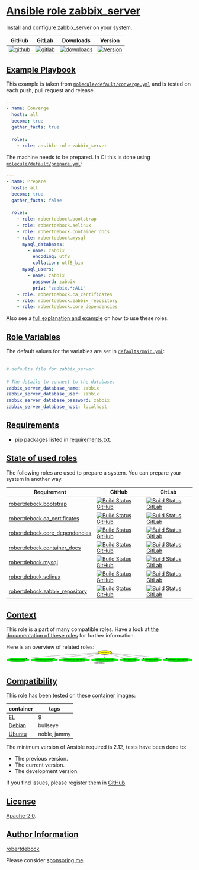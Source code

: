 # [Ansible role zabbix_server](#zabbix_server)

Install and configure zabbix_server on your system.

|GitHub|GitLab|Downloads|Version|
|------|------|---------|-------|
|[![github](https://github.com/robertdebock/ansible-role-zabbix_server/workflows/Ansible%20Molecule/badge.svg)](https://github.com/robertdebock/ansible-role-zabbix_server/actions)|[![gitlab](https://gitlab.com/robertdebock-iac/ansible-role-zabbix_server/badges/master/pipeline.svg)](https://gitlab.com/robertdebock-iac/ansible-role-zabbix_server)|[![downloads](https://img.shields.io/ansible/role/d/robertdebock/zabbix_server)](https://galaxy.ansible.com/robertdebock/zabbix_server)|[![Version](https://img.shields.io/github/release/robertdebock/ansible-role-zabbix_server.svg)](https://github.com/robertdebock/ansible-role-zabbix_server/releases/)|

## [Example Playbook](#example-playbook)

This example is taken from [`molecule/default/converge.yml`](https://github.com/robertdebock/ansible-role-zabbix_server/blob/master/molecule/default/converge.yml) and is tested on each push, pull request and release.

```yaml
---
- name: Converge
  hosts: all
  become: true
  gather_facts: true

  roles:
    - role: ansible-role-zabbix_server
```

The machine needs to be prepared. In CI this is done using [`molecule/default/prepare.yml`](https://github.com/robertdebock/ansible-role-zabbix_server/blob/master/molecule/default/prepare.yml):

```yaml
---
- name: Prepare
  hosts: all
  become: true
  gather_facts: false

  roles:
    - role: robertdebock.bootstrap
    - role: robertdebock.selinux
    - role: robertdebock.container_docs
    - role: robertdebock.mysql
      mysql_databases:
        - name: zabbix
          encoding: utf8
          collation: utf8_bin
      mysql_users:
        - name: zabbix
          password: zabbix
          priv: "zabbix.*:ALL"
    - role: robertdebock.ca_certificates
    - role: robertdebock.zabbix_repository
    - role: robertdebock.core_dependencies
```

Also see a [full explanation and example](https://robertdebock.nl/how-to-use-these-roles.html) on how to use these roles.

## [Role Variables](#role-variables)

The default values for the variables are set in [`defaults/main.yml`](https://github.com/robertdebock/ansible-role-zabbix_server/blob/master/defaults/main.yml):

```yaml
---
# defaults file for zabbix_server

# The details to connect to the database.
zabbix_server_database_name: zabbix
zabbix_server_database_user: zabbix
zabbix_server_database_password: zabbix
zabbix_server_database_host: localhost
```

## [Requirements](#requirements)

- pip packages listed in [requirements.txt](https://github.com/robertdebock/ansible-role-zabbix_server/blob/master/requirements.txt).

## [State of used roles](#state-of-used-roles)

The following roles are used to prepare a system. You can prepare your system in another way.

| Requirement | GitHub | GitLab |
|-------------|--------|--------|
|[robertdebock.bootstrap](https://galaxy.ansible.com/robertdebock/bootstrap)|[![Build Status GitHub](https://github.com/robertdebock/ansible-role-bootstrap/workflows/Ansible%20Molecule/badge.svg)](https://github.com/robertdebock/ansible-role-bootstrap/actions)|[![Build Status GitLab](https://gitlab.com/robertdebock-iac/ansible-role-bootstrap/badges/master/pipeline.svg)](https://gitlab.com/robertdebock-iac/ansible-role-bootstrap)|
|[robertdebock.ca_certificates](https://galaxy.ansible.com/robertdebock/ca_certificates)|[![Build Status GitHub](https://github.com/robertdebock/ansible-role-ca_certificates/workflows/Ansible%20Molecule/badge.svg)](https://github.com/robertdebock/ansible-role-ca_certificates/actions)|[![Build Status GitLab](https://gitlab.com/robertdebock-iac/ansible-role-ca_certificates/badges/master/pipeline.svg)](https://gitlab.com/robertdebock-iac/ansible-role-ca_certificates)|
|[robertdebock.core_dependencies](https://galaxy.ansible.com/robertdebock/core_dependencies)|[![Build Status GitHub](https://github.com/robertdebock/ansible-role-core_dependencies/workflows/Ansible%20Molecule/badge.svg)](https://github.com/robertdebock/ansible-role-core_dependencies/actions)|[![Build Status GitLab](https://gitlab.com/robertdebock-iac/ansible-role-core_dependencies/badges/master/pipeline.svg)](https://gitlab.com/robertdebock-iac/ansible-role-core_dependencies)|
|[robertdebock.container_docs](https://galaxy.ansible.com/robertdebock/container_docs)|[![Build Status GitHub](https://github.com/robertdebock/ansible-role-container_docs/workflows/Ansible%20Molecule/badge.svg)](https://github.com/robertdebock/ansible-role-container_docs/actions)|[![Build Status GitLab](https://gitlab.com/robertdebock-iac/ansible-role-container_docs/badges/master/pipeline.svg)](https://gitlab.com/robertdebock-iac/ansible-role-container_docs)|
|[robertdebock.mysql](https://galaxy.ansible.com/robertdebock/mysql)|[![Build Status GitHub](https://github.com/robertdebock/ansible-role-mysql/workflows/Ansible%20Molecule/badge.svg)](https://github.com/robertdebock/ansible-role-mysql/actions)|[![Build Status GitLab](https://gitlab.com/robertdebock-iac/ansible-role-mysql/badges/master/pipeline.svg)](https://gitlab.com/robertdebock-iac/ansible-role-mysql)|
|[robertdebock.selinux](https://galaxy.ansible.com/robertdebock/selinux)|[![Build Status GitHub](https://github.com/robertdebock/ansible-role-selinux/workflows/Ansible%20Molecule/badge.svg)](https://github.com/robertdebock/ansible-role-selinux/actions)|[![Build Status GitLab](https://gitlab.com/robertdebock-iac/ansible-role-selinux/badges/master/pipeline.svg)](https://gitlab.com/robertdebock-iac/ansible-role-selinux)|
|[robertdebock.zabbix_repository](https://galaxy.ansible.com/robertdebock/zabbix_repository)|[![Build Status GitHub](https://github.com/robertdebock/ansible-role-zabbix_repository/workflows/Ansible%20Molecule/badge.svg)](https://github.com/robertdebock/ansible-role-zabbix_repository/actions)|[![Build Status GitLab](https://gitlab.com/robertdebock-iac/ansible-role-zabbix_repository/badges/master/pipeline.svg)](https://gitlab.com/robertdebock-iac/ansible-role-zabbix_repository)|

## [Context](#context)

This role is a part of many compatible roles. Have a look at [the documentation of these roles](https://robertdebock.nl/) for further information.

Here is an overview of related roles:
![dependencies](https://raw.githubusercontent.com/robertdebock/ansible-role-zabbix_server/png/requirements.png "Dependencies")

## [Compatibility](#compatibility)

This role has been tested on these [container images](https://hub.docker.com/u/robertdebock):

|container|tags|
|---------|----|
|[EL](https://hub.docker.com/r/robertdebock/enterpriselinux)|9|
|[Debian](https://hub.docker.com/r/robertdebock/debian)|bullseye|
|[Ubuntu](https://hub.docker.com/r/robertdebock/ubuntu)|noble, jammy|

The minimum version of Ansible required is 2.12, tests have been done to:

- The previous version.
- The current version.
- The development version.

If you find issues, please register them in [GitHub](https://github.com/robertdebock/ansible-role-zabbix_server/issues).

## [License](#license)

[Apache-2.0](https://github.com/robertdebock/ansible-role-zabbix_server/blob/master/LICENSE).

## [Author Information](#author-information)

[robertdebock](https://robertdebock.nl/)

Please consider [sponsoring me](https://github.com/sponsors/robertdebock).
